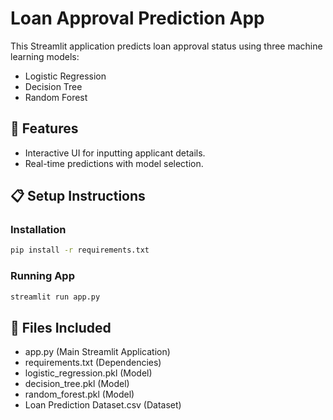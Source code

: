 # Loan Approval Prediction App

This Streamlit application predicts loan approval status using three machine learning models:

- Logistic Regression
- Decision Tree
- Random Forest

## 🚀 Features
- Interactive UI for inputting applicant details.
- Real-time predictions with model selection.

## 📋 Setup Instructions

### Installation
```bash
pip install -r requirements.txt
```

### Running App
```bash
streamlit run app.py
```

## 📂 Files Included
- app.py (Main Streamlit Application)
- requirements.txt (Dependencies)
- logistic_regression.pkl (Model)
- decision_tree.pkl (Model)
- random_forest.pkl (Model)
- Loan Prediction Dataset.csv (Dataset)